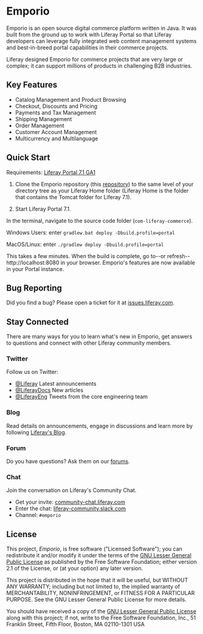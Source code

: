 # Emporio

Emporio is an open source digital commerce platform written in Java. It was
built from the ground up to work with Liferay Portal so that Liferay developers
can leverage fully integrated web content management systems and best-in-breed
portal capabilities in their commerce projects.

Liferay designed Emporio for commerce projects that are very large or complex;
it can support millions of products in challenging B2B industries.

## Key Features

* Catalog Management and Product Browsing
* Checkout, Discounts and Pricing
* Payments and Tax Management
* Shipping Management
* Order Management
* Customer Account Management
* Multicurrency and Multilanguage

## Quick Start

Requirements: [Liferay Portal 7.1 GA1](https://github.com/liferay/liferay-portal)

1. Clone the Emporio repository (this [repository](https://github.com/liferay/com-liferay-commerce))
to the same level of your directory tree as your Liferay Home folder (Liferay
Home is the folder that contains the Tomcat folder for Liferay 7.1).

2. Start Liferay Portal 7.1.

In the terminal, navigate to the source code folder
(`com-liferay-commerce`).

Windows Users: enter `gradlew.bat deploy -Dbuild.profile=portal`

MacOS/Linux: enter `./gradlew deploy -Dbuild.profile=portal`

This takes a few minutes. When the build is complete, go to--or refresh--
http://localhost:8080 in your browser. Emporio's features are now available in
your Portal instance.

## Bug Reporting

Did you find a bug? Please open a ticket for it at [issues.liferay.com](https://issues.liferay.com).

## Stay Connected

There are many ways for you to learn what's new in Emporio, get answers to
questions and connect with other Liferay community members.

### Twitter

Follow us on Twitter:

- [@Liferay](http://twitter.com/Liferay) Latest announcements
- [@LiferayDocs](http://twitter.com/Liferaydocs) New articles
- [@LiferayEng](http://twitter.com/Liferayeng) Tweets from the core engineering
team

### Blog

Read details on announcements, engage in discussions and learn more by following
[Liferay's Blog](http://www.liferay.com/community/blogs).

### Forum

Do you have questions? Ask them on our
[forums](http://www.liferay.com/community/forums).

### Chat

Join the conversation on Liferay's Community Chat.

* Get your invite: [community-chat.liferay.com](https://community-chat.liferay.com)
* Enter the chat: [liferay-community.slack.com](https://liferay-community.slack.com)
* Channel: `#emporio`

## License

This project, *Emporio*, is free software ("Licensed Software"); you can
redistribute it and/or modify it under the terms of the [GNU Lesser General Public License](./LICENSE.txt)
as published by the Free Software Foundation; either version 2.1 of the License,
or (at your option) any later version.

This project is distributed in the hope that it will be useful, but WITHOUT ANY
WARRANTY; including but not limited to, the implied warranty of MERCHANTABILITY,
NONINFRINGEMENT, or FITNESS FOR A PARTICULAR PURPOSE. See the GNU Lesser General
Public License for more details.

You should have received a copy of the [GNU Lesser General Public License](./LICENSE.txt)
along with this project; if not, write to the Free Software Foundation, Inc., 51
Franklin Street, Fifth Floor, Boston, MA 02110-1301 USA